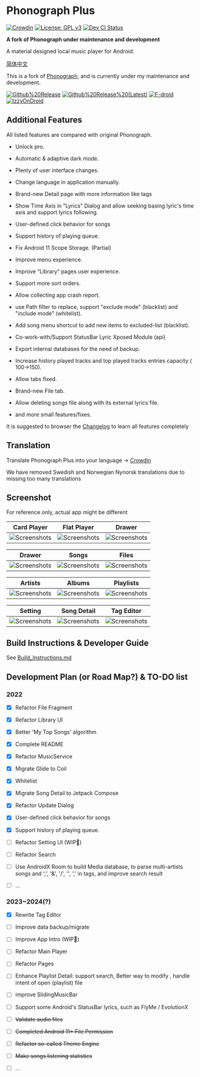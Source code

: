 # Phonograph Plus

[![Crowdin](https://badges.crowdin.net/phonograph-plus/localized.svg)](https://crowdin.com/project/phonograph-plus)
[![License: GPL v3](https://img.shields.io/badge/License-GPL%20v3-blue.svg)](https://github.com/chr56/Phonograph_Plus/blob/release/LICENSE.txt)
[<img src="https://github.com/chr56/Phonograph_Plus/actions/workflows/dev.yml/badge.svg" alt="Dev CI Status">](https://github.com/chr56/Phonograph_Plus/actions/workflows/dev.yml)

**A fork of Phonograph under maintenance and development**

A material designed local music player for Android.

[简体中文](./README_ZH.md)

This is a fork of [Phonograph](https://github.com/kabouzeid/Phonograph), and is currently under my maintenance and
development.

[<img src="https://img.shields.io/github/v/release/chr56/phonograph_plus?label=Github%20Release" alt="Github%20Release">](https://github.com/chr56/Phonograph_Plus/releases/latest)
[<img src="https://img.shields.io/github/v/release/chr56/phonograph_plus?label=Github%20Release%20(Latest)&include_prereleases" alt="Github%20Release%20(Latest)">](https://github.com/chr56/Phonograph_Plus/releases/)
[<img src="https://img.shields.io/github/v/release/chr56/phonograph_plus?label=F-droid" alt="F-droid">](https://f-droid.org/packages/player.phonograph.plus/)
[<img src="https://img.shields.io/badge/IzzyOnDroid-Release-blue" alt="IzzyOnDroid">](https://apt.izzysoft.de/fdroid/index/apk/player.phonograph.plus)

## **Additional Features**

All listed features are compared with original Phonograph.

- Unlock pro.

- Automatic & adaptive dark mode.

- Plenty of user interface changes.

- Change language in application manually.

- Brand-new Detail page with more information like tags

- Show Time Axis in "Lyrics" Dialog and allow seeking basing lyric's time axis and
  support lyrics following.

- User-defined click behavior for songs

- Support history of playing queue.

- Fix Android 11 Scope Storage. (Partial)

- Improve menu experience.

- Improve “Library” pages user experience.

- Support more sort orders.

- Allow collecting app crash report.

- use Path filter to replace, support "exclude mode" (blacklist) and "include mode" (whitelist).

- Add song menu shortcut to add new items to excluded-list (blacklist).

- Co-work-with/Support StatusBar Lyric
  Xposed Module (api)

- Export internal databases for the need of backup.

- Increase history played tracks and top played tracks entries capacity (
  100->150).

- Allow tabs fixed.

- Brand-new File tab.

- Allow deleting songs file along with its external lyrics file.

- and more small features/fixes.

It is suggested to browser the [Changelog](https://phonographplus.github.io/changelogs/changeslogs/changelog.html) to
learn all features completely

## **Translation**

Translate Phonograph Plus into your language -> [Crowdin](https://crowdin.com/project/phonograph-plus)

We have removed Swedish and Norwegian Nynorsk translations due to missing too many translations

## **Screenshot**

For reference only, actual app might be different

|                                           Card Player                                           |                                           Flat Player                                           |                                           Drawer                                            |
|:-----------------------------------------------------------------------------------------------:|:-----------------------------------------------------------------------------------------------:|:-------------------------------------------------------------------------------------------:|
| ![Screenshots](fastlane/metadata/android/en-US/images/phoneScreenshots/CardPlayer.jpg?raw=true) | ![Screenshots](fastlane/metadata/android/en-US/images/phoneScreenshots/FlatPlayer.jpg?raw=true) | ![Screenshots](fastlane/metadata/android/en-US/images/phoneScreenshots/Drawer.jpg?raw=true) |

|                                           Drawer                                            |                                             Songs                                             |                                             Files                                             |
|:-------------------------------------------------------------------------------------------:|:---------------------------------------------------------------------------------------------:|:---------------------------------------------------------------------------------------------:|
| ![Screenshots](fastlane/metadata/android/en-US/images/phoneScreenshots/Drawer.jpg?raw=true) | ![Screenshots](fastlane/metadata/android/en-US/images/phoneScreenshots/SongPage.jpg?raw=true) | ![Screenshots](fastlane/metadata/android/en-US/images/phoneScreenshots/FilePage.jpg?raw=true) |

|                                             Artists                                             |                                             Albums                                             |                                             Playlists                                             |
|:-----------------------------------------------------------------------------------------------:|:----------------------------------------------------------------------------------------------:|:-------------------------------------------------------------------------------------------------:|
| ![Screenshots](fastlane/metadata/android/en-US/images/phoneScreenshots/ArtistPage.jpg?raw=true) | ![Screenshots](fastlane/metadata/android/en-US/images/phoneScreenshots/AlbumPage.jpg?raw=true) | ![Screenshots](fastlane/metadata/android/en-US/images/phoneScreenshots/PlaylistPage.jpg?raw=true) |

|                                           Setting                                            |                                           Song Detail                                           |                                           Tag Editor                                           |
|:--------------------------------------------------------------------------------------------:|:-----------------------------------------------------------------------------------------------:|:----------------------------------------------------------------------------------------------:|
| ![Screenshots](fastlane/metadata/android/en-US/images/phoneScreenshots/Setting.jpg?raw=true) | ![Screenshots](fastlane/metadata/android/en-US/images/phoneScreenshots/SongDetail.jpg?raw=true) | ![Screenshots](fastlane/metadata/android/en-US/images/phoneScreenshots/TagEditor.jpg?raw=true) |

## **Build Instructions & Developer Guide**

See [Build_Instructions.md](./Build_Instructions.md)

## **Development Plan (or Road Map?)** & **TO-DO list**

### **2022**

- [x] Refactor File Fragment

- [x] Refactor Library UI

- [x] Better 'My Top Songs' algorithm

- [x] Complete README

- [x] Refactor MusicService

- [x] Migrate Glide to Coil

- [x] Whitelist

- [x] Migrate Song Detail to Jetpack Compose

- [x] Refactor Update Dialog

- [x] User-defined click behavior for songs

- [x] Support history of playing queue.

- [ ] Refactor Setting UI (WIP🚧)

- [ ] Refactor Search

- [ ] Use AndroidX Room to build
  Media database, to parse multi-artists songs and ‘;’, '&', '/', '\', ',' in tags, and improve search result

- [ ] ...

### **2023~2024(?)**

- [x] Rewrite Tag Editor

- [ ] Improve data backup/migrate

- [ ] Improve App Intro (WIP🚧)

- [ ] Refactor Main Player

- [ ] Refactor Pages

- [ ] Enhance Playlist Detail: support search, Better way to
  modify , handle intent of open (playlist) file

- [ ] improve SlidingMusicBar

- [ ] Support some Android's StatusBar lyrics, such as FlyMe / EvolutionX

- [ ] <del>Validate audio files</del>

- [ ] <del>Completed Android 11+ File Permission</del>

- [ ] <del>Refactor so-called Theme Engine</del>

- [ ] <del>Make songs listening statistics</del>

- [ ] ...
